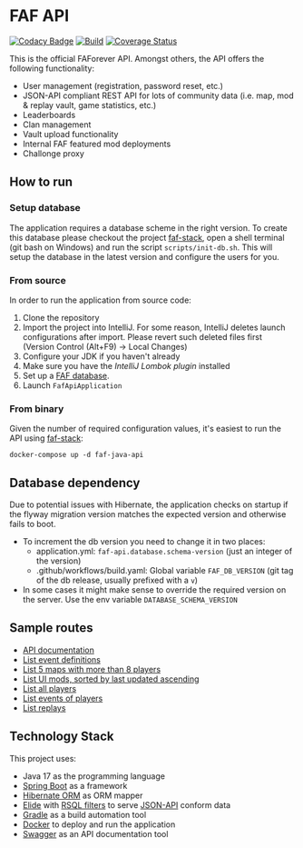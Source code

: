 # FAF API

[![Codacy Badge](https://app.codacy.com/project/badge/Grade/9ac3915f155c4bfb869b8fe123b6832e)](https://www.codacy.com/gh/FAForever/faf-java-api/dashboard?utm_source=github.com&amp;utm_medium=referral&amp;utm_content=FAForever/faf-java-api&amp;utm_campaign=Badge_Grade)
[![Build](https://github.com/FAForever/faf-java-api/actions/workflows/build.yaml/badge.svg)](https://github.com/FAForever/faf-java-api/actions/workflows/build.yaml)
[![Coverage Status](https://coveralls.io/repos/github/FAForever/faf-java-api/badge.svg?branch=develop)](https://coveralls.io/github/FAForever/faf-java-api?branch=develop)
 
This is the official FAForever API. Amongst others, the API offers the following functionality:
- User management (registration, password reset, etc.)
- JSON-API compliant REST API for lots of community data (i.e. map, mod & replay vault, game statistics, etc.)
- Leaderboards
- Clan management
- Vault upload functionality
- Internal FAF featured mod deployments
- Challonge proxy
 
## How to run

### Setup database

The application requires a database scheme in the right version. To create this database please checkout the project [faf-stack](https://github.com/FAForever/faf-stack), open a shell terminal (git bash on Windows) and run the script `scripts/init-db.sh`. This will setup the database in the latest version and configure the users for you.

### From source

In order to run the application from source code:

1. Clone the repository
1. Import the project into IntelliJ. For some reason, IntelliJ deletes launch configurations after import. Please revert such deleted files first (Version Control (Alt+F9) -> Local Changes)
1. Configure your JDK if you haven't already
1. Make sure you have the _IntelliJ Lombok plugin_ installed
1. Set up a [FAF database](https://github.com/FAForever/db).
1. Launch `FafApiApplication`
 
### From binary

Given the number of required configuration values, it's easiest to run the API using [faf-stack](https://github.com/FAForever/faf-stack):

    docker-compose up -d faf-java-api

## Database dependency

Due to potential issues with Hibernate, the application checks on startup if the flyway migration version matches the expected version and otherwise fails to boot.

* To increment the db version you need to change it in two places:
  * application.yml: `faf-api.database.schema-version` (just an integer of the version)
  * .github/workflows/build.yaml: Global variable `FAF_DB_VERSION` (git tag of the db release, usually prefixed with a `v`)
* In some cases it might make sense to override the required version on the server. Use the env variable `DATABASE_SCHEMA_VERSION`
 

## Sample routes

* [API documentation](http://localhost:8010)
* [List event definitions](http://localhost:8010/data/event)
* [List 5 maps with more than 8 players](http://localhost:8010/data/mapVersion?filter=(maxPlayers=gt=8)&page[size]=5)
* [List UI mods, sorted by last updated ascending](http://localhost:8010/data/modVersion?filter=(type=='UI')&sort=-updateTime)
* [List all players](http://localhost:8010/data/player)
* [List events of players](http://localhost:8010/data/playerEvent)
* [List replays](http://localhost:8010/data/game?filter=(endTime=isnull=true))

## Technology Stack

This project uses:

* Java 17 as the programming language
* [Spring Boot](https://projects.spring.io/spring-boot/) as a framework
* [Hibernate ORM](http://hibernate.org/orm/) as ORM mapper
* [Elide](http://elide.io/) with [RSQL filters](http://elide.io/pages/guide/08-filters.html#rsql) to serve [JSON-API](http://jsonapi.org/) conform data
* [Gradle](https://gradle.org/) as a build automation tool
* [Docker](https://www.docker.com/) to deploy and run the application
* [Swagger](http://swagger.io/) as an API documentation tool
